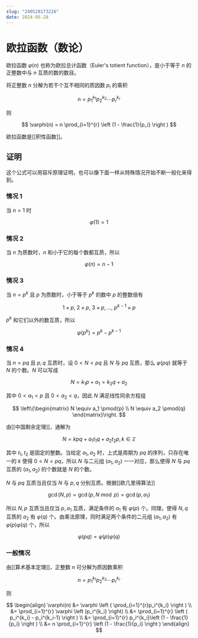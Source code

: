 ```yaml
---
slug: "240528173226"
date: 2024-05-28
---
```


# 欧拉函数（数论）

欧拉函数 $\varphi(n)$ 也称为欧拉总计函数（Euler's totient function），是小于等于 $n$ 的正整数中与 $n$ 互质的数的数目。

将正整数 $n$ 分解为若干个互不相同的质因数 $p_i$ 的乘积

$$
n = p_1^{k_1} p_2^{k_2} \cdots p_r^{k_r}
$$

则

$$
\varphi(n) = n \prod_{i=1}^{r} \left (1 - \frac{1}{p_i} \right )
$$

欧拉函数是[[积性函数]]。

## 证明

这个公式可以用容斥原理证明，也可以像下面一样从特殊情况开始不断一般化来得到。

### 情况 1

当 $n=1$ 时

$$
\varphi(1)=1
$$

### 情况 2

当 $n$ 为质数时，$n$ 和小于它的每个数都互质，所以

$$
\varphi(n)=n-1
$$

### 情况 3

当 $n=p^k$ 且 $p$ 为质数时，小于等于 $p^k$ 的数中 $p$ 的整数倍有

$$
1 \times p, \ 2 \times p, \ 3 \times p, \dots, \ p^{k-1} \times p
$$

$p^k$ 和它们以外的数互质，所以

$$
\varphi \left (p^k \right)=p^k - p^{k-1}
$$

### 情况 4

当 $n=pq$ 且 $p,q$ 互质时，设 $0<N<pq$ 且 $N$ 与 $pq$ 互质，那么 $\varphi(pq)$ 就等于 $N$ 的个数。$N$ 可以写成

$$
N=k_1p+a_1=k_2q+a_2
$$

其中 $0<a_1 < p$ 且 $0<a_2 < q$，因此 $N$ 满足线性同余方程组

$$
\left\{\begin{matrix}
N \equiv a_1 \pmod{p} \\
N \equiv a_2 \pmod{q}
\end{matrix}\right.
$$

由[[中国剩余定理]]，通解为

$$
N=kpq + a_1 t_1 q + a_2 t_2 p, k \in \mathbb{Z}
$$

其中 $t_1,t_2$ 是固定的整数。当给定 $a_1,a_2$ 时，上式是周期为 $pq$ 的序列，只存在唯一的 $k$ 使得 $0<N<pq$，所以 $N$ 与二元组 $(a_1,a_2)$ 一一对应，那么使得 $N$ 与 $pq$ 互质的 $(a_1,a_2)$ 的个数就是 $N$ 的个数。

$N$ 与 $pq$ 互质当且仅当 $N$ 与 $p,q$ 分别互质。根据[[欧几里得算法]]

$$
\gcd(N,p)=\gcd(p,N \bmod p)=\gcd(p, a_1)
$$

所以 $N,p$ 互质当且仅当 $p,a_1$ 互质，满足条件的 $a_1$ 有 $\varphi(p)$ 个。同理，使得 $N,q$ 互质的 $a_2$ 有 $\varphi(q)$ 个。由乘法原理，同时满足两个条件的二元组 $(a_1,a_2)$ 有 $\varphi(p)\varphi(q)$ 个，所以

$$
\varphi(pq)=\varphi(p)\varphi(q)
$$

### 一般情况

由[[算术基本定理]]，正整数 $n$ 可分解为质因数乘积

$$
n = p_1^{k_1} p_2^{k_2} \cdots p_r^{k_r}
$$

则

$$
\begin{align}
\varphi(n) &= \varphi \left ( \prod_{i=1}^{r}p_i^{k_i} \right ) \\
&= \prod_{i=1}^{r} \varphi \left (p_i^{k_i} \right) \\
&= \prod_{i=1}^{r} \left ( p_i^{k_i} - p_i^{k_i-1} \right ) \\
&= \prod_{i=1}^{r} p_i^{k_i}\left (1  - \frac{1}{p_i} \right ) \\
&= n \prod_{i=1}^{r} \left (1 - \frac{1}{p_i} \right )
\end{align}
$$


